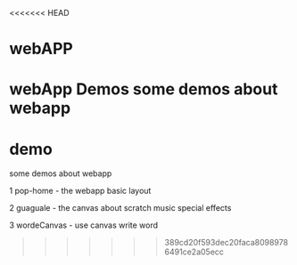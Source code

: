 <<<<<<< HEAD
# webAPP
webApp Demos
some demos about webapp 
=======
# demo
some demos about webapp 

1 pop-home - the webapp basic layout

2 guaguale - the canvas about scratch music special effects

3 wordeCanvas - use canvas write word

>>>>>>> 389cd20f593dec20faca80989786491ce2a05ecc

